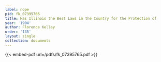 ```yaml
---
label: nope
pid: fk_07395765
title: Has Illinois the Best Laws in the Country for the Protection of Children?
year: '1904'
author: Florence Kelley
order: '135'
layout: single
collection: documents
---
```



{{< embed-pdf url=/pdfs/fk_07395765.pdf >}}